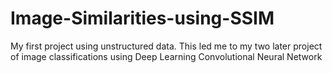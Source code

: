 # Image-Similarities-using-SSIM
My first project using unstructured data. This led me to my two later project of image classifications using Deep Learning Convolutional Neural Network
